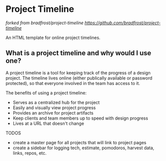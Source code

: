 Project Timeline 
================
_forked from bradfrost/project-timeline https://github.com/bradfrost/project-timeline_

An HTML template for online project timelines.

## What is a project timeline and why would I use one?
A project timeline is a tool for keeping track of the progress of a design project. The timeline lives online (either publically available or password protected), so that everyone involved in the team has access to it.

The benefits of using a project timeline:
- Serves as a centralized hub for the project
- Easily and visually view project progress
- Provides an archive for project artifacts
- Keep clients and team members up to speed with design progress
- Lives at a URL that doesn't change

TODOS
- create a master page for all projects that will link to project pages
- create a sidebar for logging tech, estimate, pomodoros, harvest data, links, repos, etc.
